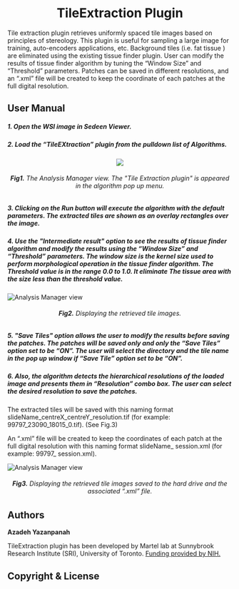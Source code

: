 <h1 align="center">TileExtraction Plugin</h1>
  
Tile extraction plugin retrieves uniformly spaced tile images based on principles of stereology. This plugin is useful for sampling a large image for training, auto-encoders applications, etc.
Background tiles (i.e. fat tissue ) are eliminated using the existing tissue finder plugin.
User can modify the results of tissue finder algorithm by tuning the “Window Size” and “Threshold” parameters.
Patches can be saved in different resolutions, and an “.xml” file will be created to keep the coordinate of each patches at the full digital resolution.

## User Manual
##### 1.	Open the WSI image in Sedeen Viewer. 
##### 2.	Load the “TileEXtraction” plugin from the pulldown list of Algorithms.

<div align="center">
  <img src="https://github.com/sedeen-piip-plugins/TileExtraction_Plugin/blob/master/Images/TileExtraction_1.png"/>
</div>
<div align="center">
  <h6> <strong>Fig1.</strong> The Analysis Manager view. The "Tile Extraction plugin" is appeared in the algorithm pop up      menu.</h6>
</div>


##### 3.  Clicking on the Run button will execute the algorithm with the default parameters. The extracted tiles are shown as an overlay rectangles over the image.
##### 4.  Use the "Intermediate result" option to see the results of tissue finder algorithm and modify the results using the “Window Size” and “Threshold” parameters. The window size is the kernel size used to perform morphological operation in the tissue finder algorithm. The Threshold value is in the range 0.0 to 1.0. It eliminate The tissue area with the size less than the threshold value.

![Analysis Manager view](https://github.com/sedeen-piip-plugins/TileExtraction_Plugin/blob/master/Images/TileExtraction_2.png)
<div align="center">
  <h6><strong>Fig2.</strong> Displaying the retrieved tile images.</h6>
</div>


##### 5.  "Save Tiles" option allows the user to modify the results before saving the patches. The patches will be saved only and only the “Save Tiles” option set to be “ON”. The user will select the directory and the tile name in the pop up window if “Save Tile” option set to be “ON”.
##### 6.  Also, the algorithm detects the hierarchical resolutions of the loaded image and presents them in “Resolution” combo box. The user can select the desired resolution to save the patches.

The extracted tiles will be saved with this naming format slideName_centreX_centreY_resolution.tif (for example: 99797_23090_18015_0.tif). (See Fig.3)

An “.xml” file will be created to keep the coordinates of each patch at the full digital resolution with this naming format slideName_ session.xml (for example: 99797_ session.xml).

![Analysis Manager view](https://github.com/sedeen-piip-plugins/TileExtraction_Plugin/blob/master/Images/TileExtraction_3.png)
<div align="center">
  <h6><strong>Fig3.</strong> Displaying the retrieved tile images saved to the hard drive and the associated “.xml” file.</h6>
</div>


## Authors
**Azadeh Yazanpanah**

TileExtraction plugin has been developed by Martel lab at Sunnybrook Research Institute (SRI), University of Toronto.
[Funding provided by NIH.](https://itcr.nci.nih.gov/funded-project/pathology-image-informatics-platform-visualization-analysis-and-management)

## Copyright & License
